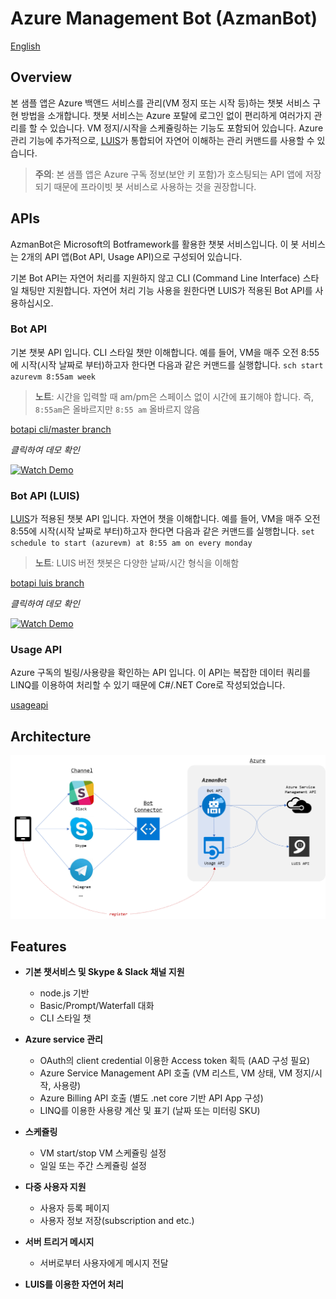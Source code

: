 # Azure Management Bot (AzmanBot)

[English](./README.md)

## Overview

본 샘플 앱은 Azure 백앤드 서비스를 관리(VM 정지 또는 시작 등)하는 챗봇 서비스 구현 방법을 소개합니다.
챗봇 서비스는 Azure 포탈에 로그인 없이 편리하게 여러가지 관리를 할 수 있습니다. VM 정지/시작을 스케쥴링하는 기능도 포함되어 있습니다.
Azure 관리 기능에 추가적으로, [LUIS](https://www.luis.ai)가 통합되어 자연어 이해하는 관리 커맨드를 사용할 수 있습니다.

> **주의**: 본 샘플 앱은 Azure 구독 정보(보안 키 포함)가 호스팅되는 API 앱에 저장되기 때문에 프라이빗 봇 서비스로 사용하는 것을 권장합니다.

## APIs

AzmanBot은 Microsoft의 Botframework를 활용한 챗봇 서비스입니다. 이 봇 서비스는 2개의 API 앱(Bot API, Usage API)으로 구성되어 있습니다.

기본 Bot API는 자연어 처리를 지원하지 않고 CLI (Command Line Interface) 스타일 채팅만 지원합니다. 자연어 처리 기능 사용을 원한다면 LUIS가 적용된 Bot API를 사용하십시오.

### Bot API

기본 챗봇 API 입니다. CLI 스타일 챗만 이해합니다. 예를 들어, VM을 매주 오전 8:55에 시작(시작 날짜로 부터)하고자 한다면 다음과 같은 커맨드를 실행합니다.
`sch start azurevm 8:55am week`

> **노트**: 시간을 입력할 때 am/pm은 스페이스 없이 시간에 표기해야 합니다. 즉, `8:55am`은 올바르지만 `8:55 am` 올바르지 않음


[botapi cli/master branch](https://github.com/iljoong/azmanbot/tree/cli/botapi)

_클릭하여 데모 확인_

[![Watch Demo](https://img.youtube.com/vi/2dUxRE5sy0E/0.jpg)](https://youtu.be/2dUxRE5sy0E)

### Bot API (LUIS)

[LUIS](https://www.luis.ai)가 적용된 챗봇 API 입니다. 자연어 챗을 이해합니다. 예를 들어, VM을 매주 오전 8:55에 시작(시작 날짜로 부터)하고자 한다면 다음과 같은 커맨드를 실행합니다.
`set schedule to start (azurevm) at 8:55 am on every monday`

> **노트**: LUIS 버전 챗봇은 다양한 날짜/시간 형식을 이해함

[botapi luis branch](https://github.com/iljoong/azmanbot/tree/luis/botapi)

_클릭하여 데모 확인_

[![Watch Demo](https://img.youtube.com/vi/pgbrDQFqMDc/0.jpg)](https://youtu.be/pgbrDQFqMDc)

### Usage API

Azure 구독의 빌링/사용량을 확인하는 API 입니다. 이 API는 복잡한 데이터 쿼리를 LINQ를 이용하여 처리할 수 있기 때문에  C#/.NET Core로 작성되었습니다. 

[usageapi](./usageapi)

## Architecture

![Azmanbot Architecture](./asset/azmanbot_arch.png)

## Features

* __기본 챗서비스 및 Skype & Slack 채널 지원__

    * node.js 기반
    * Basic/Prompt/Waterfall 대화
    * CLI 스타일 챗

* __Azure service 관리__

    * OAuth의 client credential 이용한 Access token 획득 (AAD 구성 필요)
    * Azure Service Management API 호출 (VM 리스트, VM 상태, VM 정지/시작, 사용량)
    * Azure Billing API 호출 (별도 .net core 기반 API App 구성)
    * LINQ를 이용한 사용량 계산 및 표기 (날짜 또는 미터링 SKU)

* __스케쥴링__

    * VM start/stop VM 스케쥴링 설정
    * 일일 또는 주간 스케쥴링 설정

* __다중 사용자 지원__

    * 사용자 등록 페이지
    * 사용자 정보 저장(subscription and etc.)

* __서버 트리거 메시지__

    * 서버로부터 사용자에게 메시지 전달 

* __LUIS를 이용한 자연어 처리__


